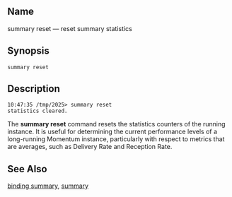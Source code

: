 <a name="console_commands.summary_reset"></a>
## Name

summary reset — reset summary statistics

## Synopsis

`summary reset`

<a name="idp13494880"></a>
## Description

```
10:47:35 /tmp/2025> summary reset
statistics cleared.
```

The **summary reset**       command resets the statistics counters of the running instance. It is useful for determining the current performance levels of a long-running Momentum instance, particularly with respect to metrics that are averages, such as Delivery Rate and Reception Rate.

<a name="idp13497872"></a>
## See Also

[binding summary](console_commands.binding_summary.php "binding summary"), [summary](console_commands.summary.php "summary")
